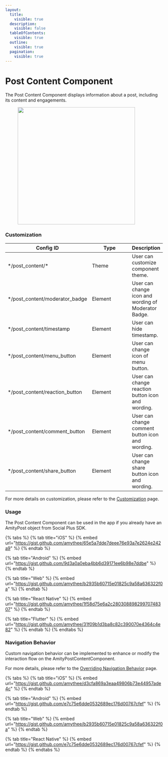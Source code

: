 ```yaml
---
layout:
  title:
    visible: true
  description:
    visible: false
  tableOfContents:
    visible: true
  outline:
    visible: true
  pagination:
    visible: true
---
```


# Post Content Component

The Post Content Component displays information about a post, including its content and engagements.

<figure><img src="../../../../../.gitbook/assets/Screenshot 2024-07-17 at 11.34.27 AM.png" alt="" width="375"><figcaption></figcaption></figure>

### Customization

<table><thead><tr><th width="213">Config ID</th><th width="122">Type</th><th>Description</th></tr></thead><tbody><tr><td>*/post_content/*</td><td>Theme</td><td>User can customize component theme.</td></tr><tr><td>*/post_content/moderator_badge</td><td>Element</td><td>User can change icon and wording of Moderator Badge.</td></tr><tr><td>*/post_content/timestamp</td><td>Element</td><td>User can hide timestamp.</td></tr><tr><td>*/post_content/menu_button</td><td>Element</td><td>User can change icon of menu button.</td></tr><tr><td>*/post_content/reaction_button</td><td>Element</td><td>User can change reaction button icon and wording.</td></tr><tr><td>*/post_content/comment_button</td><td>Element</td><td>User can change comment button icon and wording.</td></tr><tr><td>*/post_content/share_button</td><td>Element</td><td>User can change share button icon and wording.</td></tr></tbody></table>

For more details on customization, please refer to the [Customization](../../../customization/) page.

### Usage <a href="#usage" id="usage"></a>

The Post Content Component can be used in the app if you already have an AmityPost object from Social Plus SDK.&#x20;

{% tabs %}
{% tab title="iOS" %}
{% embed url="https://gist.github.com/amythee/65e5a7dde7deee76e93a7e2624e242a9" %}
{% endtab %}

{% tab title="Android" %}
{% embed url="https://gist.github.com/9d3a0a0eba4bb6d39171ee6b98e7ddbe" %}
{% endtab %}

{% tab title="Web" %}
{% embed url="https://gist.github.com/amythee/b2935b60715e01825c9a58a636322f0a" %}
{% endtab %}

{% tab title="React Native" %}
{% embed url="https://gist.github.com/amythee/1f58d75e6a2c28030889829970748307" %}
{% endtab %}

{% tab title="Flutter" %}
{% embed url="https://gist.github.com/amythee/31f09b1d3ba8c82c390070e4364c4e82" %}
{% endtab %}
{% endtabs %}

### Navigation Behavior

Custom navigation behavior can be implemented to enhance or modify the interaction flow on the AmityPostContentComponent.

For more details, please refer to the [Overriding Navigation Behavior](https://docs.amity.co/amity-uikit/uikit-v4-beta/customization/overriding-navigation-behaviour) page.

{% tabs %}
{% tab title="iOS" %}
{% embed url="https://gist.github.com/amythee/d3cfa869a3eaa49806b73e44957ade4c" %}
{% endtab %}

{% tab title="Android" %}
{% embed url="https://gist.github.com/e7c75e6dde0532689ec176d00767cfef" %}
{% endtab %}

{% tab title="Web" %}
{% embed url="https://gist.github.com/amythee/b2935b60715e01825c9a58a636322f0a" %}
{% endtab %}

{% tab title="React Native" %}
{% embed url="https://gist.github.com/e7c75e6dde0532689ec176d00767cfef" %}
{% endtab %}
{% endtabs %}
